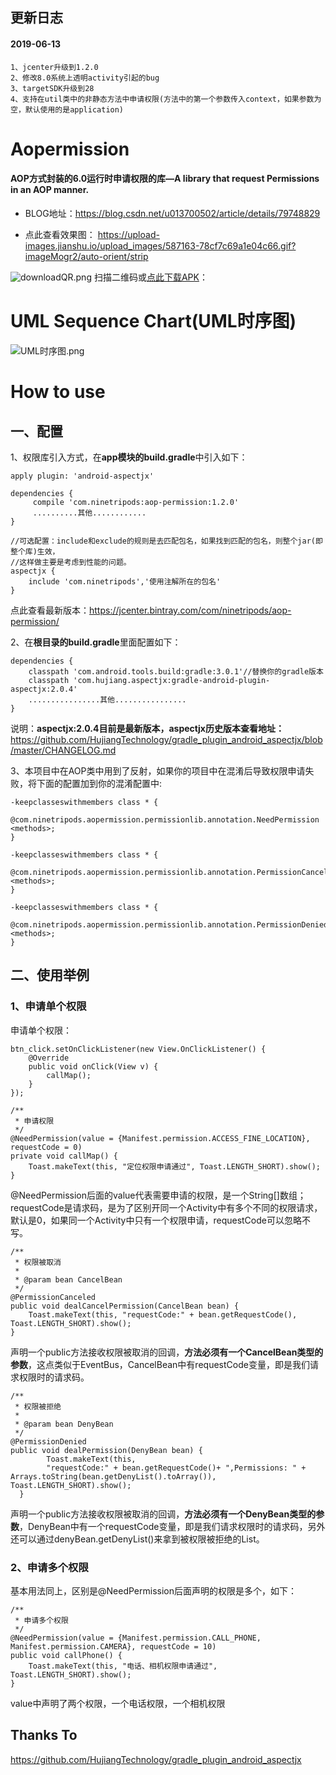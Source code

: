 ## 更新日志
#### 2019-06-13
```
1、jcenter升级到1.2.0
2、修改8.0系统上透明activity引起的bug
3、targetSDK升级到28 
4、支持在util类中的非静态方法中申请权限(方法中的第一个参数传入context，如果参数为空，默认使用的是application)
```
 

# Aopermission
#### AOP方式封装的6.0运行时申请权限的库—A library that request Permissions in an AOP manner.

- BLOG地址：https://blog.csdn.net/u013700502/article/details/79748829

- 点此查看效果图：
https://upload-images.jianshu.io/upload_images/587163-78cf7c69a1e04c66.gif?imageMogr2/auto-orient/strip

![downloadQR.png](https://upload-images.jianshu.io/upload_images/587163-406bfe5d806d0b63.png?imageMogr2/auto-orient/strip%7CimageView2/2/w/1240)
扫描二维码或[点此下载APK](https://www.pgyer.com/6ThQ)：

# UML Sequence Chart(UML时序图)

![UML时序图.png](https://upload-images.jianshu.io/upload_images/587163-2e0308c1dc5faaab.png?imageMogr2/auto-orient/strip%7CimageView2/2/w/1240)

# How to use

## 一、配置
1、权限库引入方式，在**app模块的build.gradle**中引入如下：
```
apply plugin: 'android-aspectjx'

dependencies {
     compile 'com.ninetripods:aop-permission:1.2.0'
     ..........其他............
}

//可选配置：include和exclude的规则是去匹配包名，如果找到匹配的包名，则整个jar(即整个库)生效，
//这样做主要是考虑到性能的问题。
aspectjx {
    include 'com.ninetripods','使用注解所在的包名'
}

```
点此查看最新版本：https://jcenter.bintray.com/com/ninetripods/aop-permission/

2、在**根目录的build.gradle**里面配置如下：
```
dependencies {
    classpath 'com.android.tools.build:gradle:3.0.1'//替换你的gradle版本
    classpath 'com.hujiang.aspectjx:gradle-android-plugin-aspectjx:2.0.4'
    ................其他................
}
```
说明：**aspectjx:2.0.4目前是最新版本，aspectjx历史版本查看地址：**
https://github.com/HujiangTechnology/gradle_plugin_android_aspectjx/blob/master/CHANGELOG.md

3、本项目中在AOP类中用到了反射，如果你的项目中在混淆后导致权限申请失败，将下面的配置加到你的混淆配置中:
```
-keepclasseswithmembers class * {
    @com.ninetripods.aopermission.permissionlib.annotation.NeedPermission <methods>;
}

-keepclasseswithmembers class * {
    @com.ninetripods.aopermission.permissionlib.annotation.PermissionCanceled <methods>;
}

-keepclasseswithmembers class * {
    @com.ninetripods.aopermission.permissionlib.annotation.PermissionDenied <methods>;
}
```

## 二、使用举例
### 1、申请单个权限
申请单个权限：
```
btn_click.setOnClickListener(new View.OnClickListener() {
    @Override
    public void onClick(View v) {
        callMap();
    }
});

/**
 * 申请权限
 */
@NeedPermission(value = {Manifest.permission.ACCESS_FINE_LOCATION}, requestCode = 0)
private void callMap() {
    Toast.makeText(this, "定位权限申请通过", Toast.LENGTH_SHORT).show();
}
```
@NeedPermission后面的value代表需要申请的权限，是一个String[]数组；requestCode是请求码，是为了区别开同一个Activity中有多个不同的权限请求，默认是0，如果同一个Activity中只有一个权限申请，requestCode可以忽略不写。

```
/**
 * 权限被取消
 *
 * @param bean CancelBean
 */
@PermissionCanceled
public void dealCancelPermission(CancelBean bean) {
    Toast.makeText(this, "requestCode:" + bean.getRequestCode(), Toast.LENGTH_SHORT).show();
}
```
声明一个public方法接收权限被取消的回调，**方法必须有一个CancelBean类型的参数**，这点类似于EventBus，CancelBean中有requestCode变量，即是我们请求权限时的请求码。
```
/**
 * 权限被拒绝
 *
 * @param bean DenyBean
 */
@PermissionDenied
public void dealPermission(DenyBean bean) {
        Toast.makeText(this,
        "requestCode:" + bean.getRequestCode()+ ",Permissions: " + Arrays.toString(bean.getDenyList().toArray()), Toast.LENGTH_SHORT).show();
  }
```
声明一个public方法接收权限被取消的回调，**方法必须有一个DenyBean类型的参数**，DenyBean中有一个requestCode变量，即是我们请求权限时的请求码，另外还可以通过denyBean.getDenyList()来拿到被权限被拒绝的List。

### 2、申请多个权限

基本用法同上，区别是@NeedPermission后面声明的权限是多个，如下：
```
/**
 * 申请多个权限
 */
@NeedPermission(value = {Manifest.permission.CALL_PHONE, Manifest.permission.CAMERA}, requestCode = 10)
public void callPhone() {
    Toast.makeText(this, "电话、相机权限申请通过", Toast.LENGTH_SHORT).show();
}
```
value中声明了两个权限，一个电话权限，一个相机权限

## Thanks To
https://github.com/HujiangTechnology/gradle_plugin_android_aspectjx

